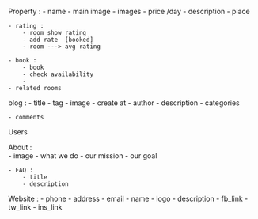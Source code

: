 
Property :
    - name
    - main image
    - images
    - price /day
    - description
    - place

    - rating :
        - room show rating
        - add rate  [booked]
        - room ---> avg rating

    - book :
        - book
        - check availability
        - 
    - related rooms

blog :
    - title
    - tag
    - image
    - create at
    - author
    - description
    - categories

    - comments

Users

About :  
    - image
    - what we do
    - our mission
    - our goal

    - FAQ :
        - title
        - description

Website :
    - phone
    - address
    - email
    - name
    - logo
    - description
    - fb_link
    - tw_link
    - ins_link         

